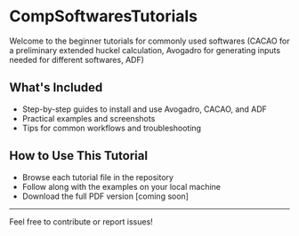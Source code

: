 # CompSoftwaresTutorials
Welcome to the beginner tutorials for commonly used softwares (CACAO for a preliminary extended huckel calculation, Avogadro for generating inputs needed for different softwares, ADF)

## What's Included
- Step-by-step guides to install and use Avogadro, CACAO, and ADF
- Practical examples and screenshots
- Tips for common workflows and troubleshooting

## How to Use This Tutorial

- Browse each tutorial file in the repository
- Follow along with the examples on your local machine
- Download the full PDF version [coming soon]

---

Feel free to contribute or report issues!
